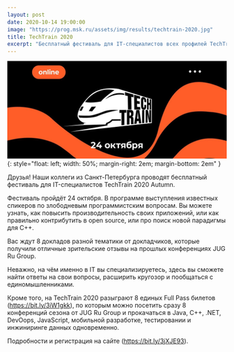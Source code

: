 ```yaml
---
layout: post
date: 2020-10-14 19:00:00
image: "https://prog.msk.ru/assets/img/results/techtrain-2020.jpg"
title: TechTrain 2020
excerpt: "Бесплатный фестиваль для IT-специалистов всех профилей TechTrain 2020 Autumn уже 24 октября."
---
```


![TechTrain 2020](/assets/img/results/techtrain-2020.jpg){: style="float: left; width: 50%; margin-right: 2em; margin-bottom: 2em" }

Друзья! Наши коллеги из Санкт-Петербурга проводят бесплатный фестиваль для IT-специалистов TechTrain 2020 Autumn.

Фестиваль пройдёт 24 октября. В программе выступления известных спикеров по злободневым программистским вопросам. Вы можете узнать, как повысить производительность своих приложений, или как правильно контрибутить в open source, или про поиск новой парадигмы для C++.

Вас ждут 8 докладов разной тематики от докладчиков, которые получили отличные зрительские отзывы на прошлых конференциях JUG Ru Group. 

Неважно, на чём именно в IT вы специализируетесь, здесь вы сможете найти ответы на свои вопросы, расширить кругозор и пообщаться с единомышленниками.

Кроме того, на TechTrain 2020 разыграют 8 единых Full Pass билетов (https://bit.ly/3iW1gkk), по которым можно посетить сразу 8 конференций сезона от JUG Ru Group и прокачаться в Java, С++, .NET, DevOops, JavaScript, мобильной разработке, тестировании и инжиниринге данных одновременно.

Подробности и регистрация на сайте (https://bit.ly/3jXJE93).